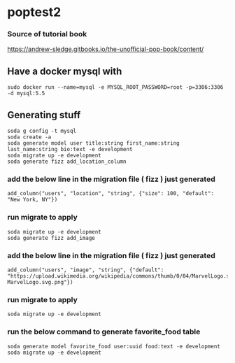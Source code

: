 # poptest2
### Source of tutorial book
https://andrew-sledge.gitbooks.io/the-unofficial-pop-book/content/

## Have a docker mysql with 

```
sudo docker run --name=mysql -e MYSQL_ROOT_PASSWORD=root -p=3306:3306 -d mysql:5.5
``` 

## Generating stuff 
```
soda g config -t mysql
soda create -a
soda generate model user title:string first_name:string last_name:string bio:text -e development
soda migrate up -e development
soda generate fizz add_location_column
```
### add the below line in the migration file ( fizz ) just generated
```
add_column("users", "location", "string", {"size": 100, "default": "New York, NY"})
```
### run migrate to apply
```
soda migrate up -e development
soda generate fizz add_image
```
### add the below line in the migration file ( fizz ) just generated
```
add_column("users", "image", "string", {"default": "https://upload.wikimedia.org/wikipedia/commons/thumb/0/04/MarvelLogo.svg/1200px-MarvelLogo.svg.png"})
```
### run migrate to apply
``` 
soda migrate up -e development
``` 
### run the below command to generate favorite_food table
```
soda generate model favorite_food user:uuid food:text -e development
soda migrate up -e development
```

